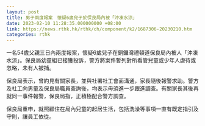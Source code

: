 ```yaml
---
layout: post
title: 男子兩度報案　懷疑6歲兒子於保良局內被「沖凍水涼」
date: 2023-02-10 11:28:35.000000000 +08:00
link: https://news.rthk.hk/rthk/ch/component/k2/1687306-20230210.htm
categories: rthk
---
```


一名54歲父親三日內兩度報案，懷疑6歲兒子在銅鑼灣禮頓道保良局內被人「沖凍水涼」。保良局幼童組已接獲投訴，警方將案件暫列對所看管兒童或少年人虐待或忽略，未有人被捕。

保良局表示，曾約見有關家長，並與社署社工會面溝通，家長隨後報警求助。警方及社工向男童及保良局職員查詢後，均表示毋須進一步跟進調查。有關家長其後再就同一事件報警，保良局指，正積極配合警方調查。

保良局重申，就照顧住在局內兒童的起居生活，包括洗澡等事項一直有既定指引及守則，讓員工依從。
